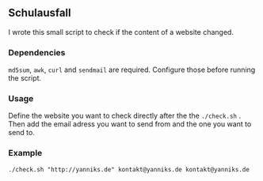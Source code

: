 ## Schulausfall

I wrote this small script to check if the content of a website changed.

### Dependencies
`md5sum`, `awk`, `curl` and `sendmail` are required. Configure those before running the script.


### Usage
Define the website you want to check directly after the the `./check.sh` . Then add the email adress you want to send from and the one you want to send to.

### Example
`./check.sh "http://yanniks.de" kontakt@yanniks.de kontakt@yanniks.de`
